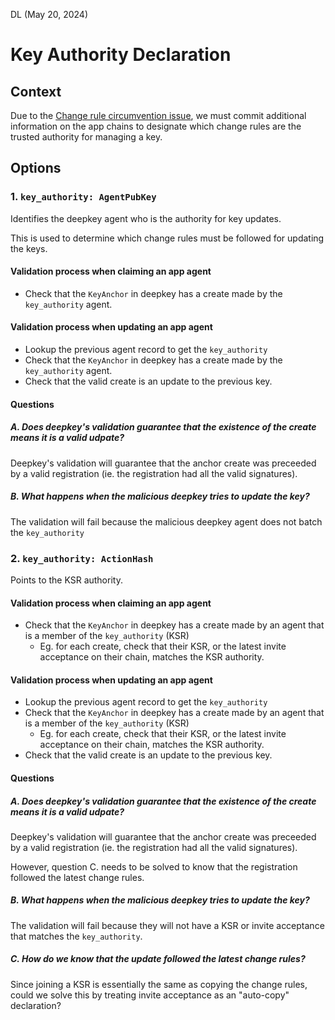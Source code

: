 
DL (May 20, 2024)

# Key Authority Declaration

## Context

Due to the [Change rule circumvention issue](https://github.com/holochain/deepkey/issues/23), we
must commit additional information on the app chains to designate which change rules are the
trusted authority for managing a key.


## Options

### 1. `key_authority: AgentPubKey`

Identifies the deepkey agent who is the authority for key updates.

This is used to determine which change rules must be followed for updating the keys.

#### Validation process when claiming an app agent

- Check that the `KeyAnchor` in deepkey has a create made by the `key_authority` agent.

#### Validation process when updating an app agent

- Lookup the previous agent record to get the `key_authority`
- Check that the `KeyAnchor` in deepkey has a create made by the `key_authority` agent.
- Check that the valid create is an update to the previous key.

#### Questions

#####  A. Does deepkey's validation guarantee that the existence of the create means it is a valid udpate?

Deepkey's validation will guarantee that the anchor create was preceeded by a valid registration
(ie. the registration had all the valid signatures).

#####  B. What happens when the malicious deepkey tries to update the key?

The validation will fail because the malicious deepkey agent does not batch the `key_authority`


### 2. `key_authority: ActionHash`

Points to the KSR authority.

#### Validation process when claiming an app agent

- Check that the `KeyAnchor` in deepkey has a create made by an agent that is a member of the
  `key_authority` (KSR)
  - Eg. for each create, check that their KSR, or the latest invite acceptance on their chain, matches the KSR
    authority.

#### Validation process when updating an app agent

- Lookup the previous agent record to get the `key_authority`
- Check that the `KeyAnchor` in deepkey has a create made by an agent that is a member of the
  `key_authority` (KSR)
  - Eg. for each create, check that their KSR, or the latest invite acceptance on their chain, matches the KSR
    authority.
- Check that the valid create is an update to the previous key.

#### Questions

#####  A. Does deepkey's validation guarantee that the existence of the create means it is a valid udpate?

Deepkey's validation will guarantee that the anchor create was preceeded by a valid registration
(ie. the registration had all the valid signatures).

However, question C. needs to be solved to know that the registration followed the latest change
rules.

#####  B. What happens when the malicious deepkey tries to update the key?

The validation will fail because they will not have a KSR or invite acceptance that matches the
`key_authority`.


#####  C. How do we know that the update followed the latest change rules?

Since joining a KSR is essentially the same as copying the change rules, could we solve this by
treating invite acceptance as an "auto-copy" declaration?
